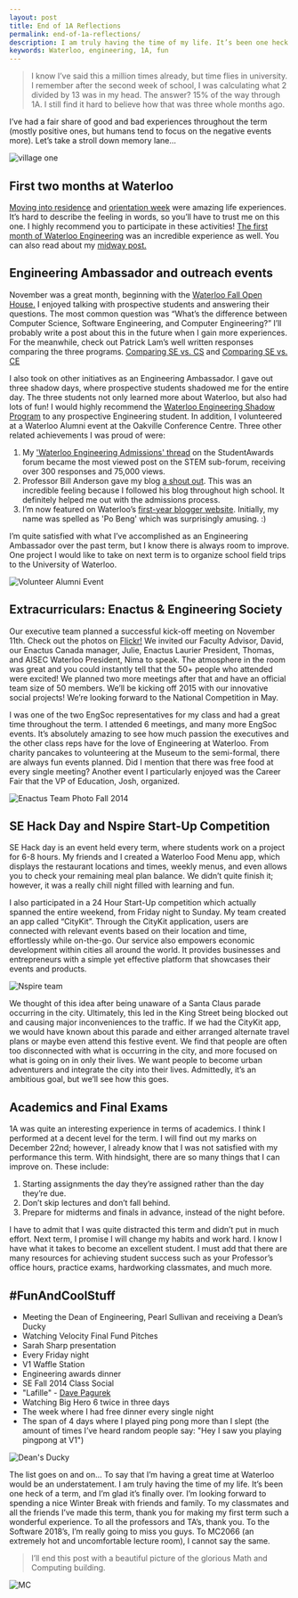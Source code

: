 ```yaml
---
layout: post
title: End of 1A Reflections
permalink: end-of-1a-reflections/
description: I am truly having the time of my life. It’s been one heck of a term, and I’m glad it’s finally over. I’m looking forward to spending a nice Winter Break.
keywords: Waterloo, engineering, 1A, fun
---
```


>I know I’ve said this a million times already, but time flies in university. I remember after the second week of school, I was calculating what 2 divided by 13 was in my head. The answer? 15% of the way through 1A. I still find it hard to believe how that was three whole months ago.

I’ve had a fair share of good and bad experiences throughout the term (mostly positive ones, but humans tend to focus on the negative events more). Let’s take a stroll down memory lane…

![village one](/assets/village1.png)

<!--more-->

## First two months at Waterloo

[Moving into residence](/residence-move-in-day) and [orientation week](/orientation-week-at-waterloo) were amazing life experiences. It’s hard to describe the feeling in words, so you’ll have to trust me on this one. I highly recommend you to participate in these activities! [The first month of Waterloo Engineering](/first-month-of-waterloo-engineering) was an incredible experience as well. You can also read about my [midway post.](/halfway-through-1a-waterloo-engineering)

## Engineering Ambassador and outreach events

November was a great month, beginning with the [Waterloo Fall Open House.](/waterloo-open-house-fall-2014) I enjoyed talking with prospective students and answering their questions. The most common question was “What’s the difference between Computer Science, Software Engineering, and Computer Engineering?” I’ll probably write a post about this in the future when I gain more experiences. For the meanwhile, check out Patrick Lam’s well written responses comparing the three programs. [Comparing SE vs. CS](https://uwaterloo.ca/software-engineering/future-undergraduate-students/comparing-bse-bcs) and [Comparing SE vs. CE](https://uwaterloo.ca/software-engineering/future-undergraduate-students/comparing-bse-basc-comp-eng)

I also took on other initiatives as an Engineering Ambassador. I gave out three shadow days, where prospective students shadowed me for the entire day. The three students not only learned more about Waterloo, but also had lots of fun! I would highly recommend the [Waterloo Engineering Shadow Program](https://uwaterloo.ca/engineering-student-ambassadors/shadow-program) to any prospective Engineering student. In addition, I volunteered at a Waterloo Alumni event at the Oakville Conference Centre. Three other related achievements I was proud of were:

1. My ['Waterloo Engineering Admissions' thread](https://yconic.com/discussion/waterloo-engineering-admission-2015/t44500) on the StudentAwards forum became the most viewed post on the STEM sub-forum, receiving over 300 responses and 75,000 views.
1. Professor Bill Anderson gave my blog [a shout out](https://profbillanderson.wordpress.com/2014/10/09/first-month-of-waterloo-engineering-bo-pengs-world/). This was an incredible feeling because I followed his blog throughout high school. It definitely helped me out with the admissions process.
1. I’m now featured on Waterloo’s [first-year blogger website](https://uwaterloo.ca/find-out-more/student-life/student-blogs). Initially, my name was spelled as 'Po Beng' which was surprisingly amusing. :)

I’m quite satisfied with what I’ve accomplished as an Engineering Ambassador over the past term, but I know there is always room to improve. One project I would like to take on next term is to organize school field trips to the University of Waterloo.

![Volunteer Alumni Event](/assets/volunteer-alumni.png)

## Extracurriculars: Enactus & Engineering Society

Our executive team planned a successful kick-off meeting on November 11th. Check out the photos on [Flickr!](https://www.flickr.com/photos/79155431@N08/sets/72157647155979824/) We invited our Faculty Advisor, David, our Enactus Canada manager, Julie, Enactus Laurier President, Thomas, and AISEC Waterloo President, Nima to speak. The atmosphere in the room was great and you could instantly tell that the 50+ people who attended were excited! We planned two more meetings after that and have an official team size of 50 members. We’ll be kicking off 2015 with our innovative social projects! We’re looking forward to the National Competition in May.

I was one of the two EngSoc representatives for my class and had a great time throughout the term. I attended 6 meetings, and many more EngSoc events. It’s absolutely amazing to see how much passion the executives and the other class reps have for the love of Engineering at Waterloo. From charity pancakes to volunteering at the Museum to the semi-formal, there are always fun events planned. Did I mention that there was free food at every single meeting? Another event I particularly enjoyed was the Career Fair that the VP of Education, Josh, organized.

![Enactus Team Photo Fall 2014](/assets/enactus-team-fall-2014.png)

## SE Hack Day and Nspire Start-Up Competition

SE Hack day is an event held every term, where students work on a project for 6-8 hours. My friends and I created a Waterloo Food Menu app, which displays the restaurant locations and times, weekly menus, and even allows you to check your remaining meal plan balance. We didn’t quite finish it; however, it was a really chill night filled with learning and fun.

I also participated in a 24 Hour Start-Up competition which actually spanned the entire weekend, from Friday night to Sunday. My team created an app called “CityKit”. Through the CityKit application, users are connected with relevant events based on their location and time, effortlessly while on-the-go. Our service also empowers economic development within cities all around the world. It provides businesses and entrepreneurs with a simple yet effective platform that showcases their events and products.

![Nspire team](/assets/nspire-hack.png)

We thought of this idea after being unaware of a Santa Claus parade occurring in the city. Ultimately, this led in the King Street being blocked out and causing major inconveniences to the traffic. If we had the CityKit app, we would have known about this parade and either arranged alternate travel plans or maybe even attend this festive event. We find that people are often too disconnected with what is occurring in the city, and more focused on what is going on in only their lives. We want people to become urban adventurers and integrate the city into their lives. Admittedly, it’s an ambitious goal, but we’ll see how this goes.

## Academics and Final Exams

1A was quite an interesting experience in terms of academics. I think I performed at a decent level for the term. I will find out my marks on December 22nd; however, I already know that I was not satisfied with my performance this term. With hindsight, there are so many things that I can improve on. These include:

1. Starting assignments the day they’re assigned rather than the day they’re due.
1. Don’t skip lectures and don’t fall behind.
1. Prepare for midterms and finals in advance, instead of the night before.

I have to admit that I was quite distracted this term and didn’t put in much effort. Next term, I promise I will change my habits and work hard. I know I have what it takes to become an excellent student. I must add that there are many resources for achieving student success such as your Professor’s office hours, practice exams, hardworking classmates, and much more.

## #FunAndCoolStuff

* Meeting the Dean of Engineering, Pearl Sullivan and receiving a Dean’s Ducky
* Watching Velocity Final Fund Pitches
* Sarah Sharp presentation
* Every Friday night
* V1 Waffle Station
* Engineering awards dinner
* SE Fall 2014 Class Social
* "Lafille" - [Dave Pagurek](http://davepagurek.com/)
* Watching Big Hero 6 twice in three days
* The week where I had free dinner every single night
* The span of 4 days where I played ping pong more than I slept (the amount of times I’ve heard random people say: "Hey I saw you playing pingpong at V1")

![Dean's Ducky](/assets/deans-ducky.png)

The list goes on and on… To say that I’m having a great time at Waterloo would be an understatement. I am truly having the time of my life. It’s been one heck of a term, and I’m glad it’s finally over. I’m looking forward to spending a nice Winter Break with friends and family. To my classmates and all the friends I’ve made this term, thank you for making my first term such a wonderful experience. To all the professors and TA’s, thank you. To the Software 2018’s, I’m really going to miss you guys. To MC2066 (an extremely hot and uncomfortable lecture room), I cannot say the same.

>I’ll end this post with a beautiful picture of the glorious Math and Computing building.

![MC](/assets/mc1.png)
